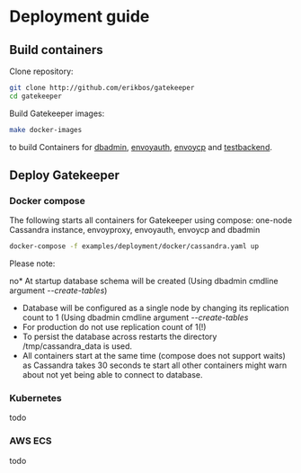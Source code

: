 # Deployment guide

## Build containers

Clone repository:
```sh
git clone http://github.com/erikbos/gatekeeper
cd gatekeeper
```

Build Gatekeeper images:

```sh
make docker-images
```
to build Containers for [dbadmin](docs/dbadmin.md), [envoyauth](docs/envoyauth.md), [envoycp](docs/envoycp.md) and [testbackend](docs/testbackend.md).

## Deploy Gatekeeper

### Docker compose

The following starts all containers for Gatekeeper using compose: one-node Cassandra instance, envoyproxy, envoyauth, envoycp and dbadmin
```sh
docker-compose -f examples/deployment/docker/cassandra.yaml up
```

Please note:

no* At startup database schema will be created (Using dbadmin cmdline argument *--create-tables*)
* Database will be configured as a single node by changing its replication count to 1 (Using dbadmin cmdline argument *--create-tables*
* For production do not use replication count of 1(!)
* To persist the database across restarts the directory /tmp/cassandra_data is used.
* All containers start at the same time (compose does not support waits) as Cassandra takes 30 seconds te start all other containers might warn about not yet being able to connect to database. 

### Kubernetes

todo

### AWS ECS

todo
